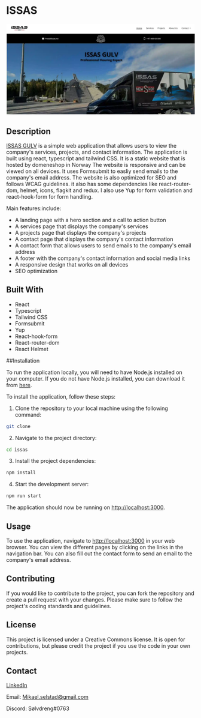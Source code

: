# ISSAS

<img src="/src/assets/Images/issasReadMe.webp">

## Description

[ISSAS GULV](www.issas.no) is a simple web application that allows users to view the company's services, projects, and contact information. The application is built using react, typescript and tailwind CSS. It is a static website that is hosted by domeneshop in Norway The website is responsive and can be viewed on all devices. It uses Formsubmit to easliy send emails to the company's email address. The website is also optimized for SEO and follows WCAG guidelines. it also has some dependencies like react-router-dom, helmet, icons, flagkit and redux. I also use Yup for form validation and react-hook-form for form handling.

Main features:include:

- A landing page with a hero section and a call to action button
- A services page that displays the company's services
- A projects page that displays the company's projects
- A contact page that displays the company's contact information
- A contact form that allows users to send emails to the company's email address
- A footer with the company's contact information and social media links
- A responsive design that works on all devices
- SEO optimization

## Built With

- React
- Typescript
- Tailwind CSS
- Formsubmit
- Yup
- React-hook-form
- React-router-dom
- React Helmet

##Installation

To run the application locally, you will need to have Node.js installed on your computer. If you do not have Node.js installed, you can download it from [here](https://nodejs.org/).

To install the application, follow these steps:

1. Clone the repository to your local machine using the following command:

```bash
git clone
```

2. Navigate to the project directory:

```bash
cd issas
```

3. Install the project dependencies:

```bash
npm install
```

4. Start the development server:

```bash
npm run start
```

The application should now be running on [http://localhost:3000](http://localhost:3000).

## Usage

To use the application, navigate to [http://localhost:3000](http://localhost:3000) in your web browser. You can view the different pages by clicking on the links in the navigation bar. You can also fill out the contact form to send an email to the company's email address.

## Contributing

If you would like to contribute to the project, you can fork the repository and create a pull request with your changes. Please make sure to follow the project's coding standards and guidelines.

## License

This project is licensed under a Creative Commons license. It is open for contributions, but please credit the project if you use the code in your own projects.

## Contact

[LinkedIn](www.linkedin.com/in/mikael-selstad-921251279)

Email: Mikael.selstad@gmail.com

Discord: Sølvdreng#0763
